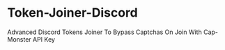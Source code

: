 # Token-Joiner-Discord
Advanced Discord Tokens Joiner To Bypass Captchas On Join With Cap-Monster API Key
